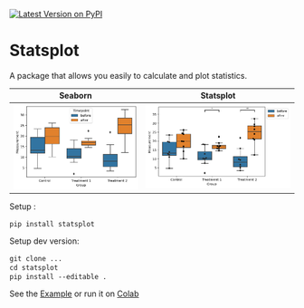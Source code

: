[![Latest Version on PyPI](https://img.shields.io/pypi/v/statsplot.svg)](https://pypi.python.org/pypi/statsplot/)

# Statsplot

A package that allows you easily to calculate and plot statistics.

 Seaborn                   |  Statsplot
:-------------------------:|:-------------------------:
![boxplot seaborn](https://github.com/SilasK/statsplot/blob/master/docs/images/nested_seaborn.png) |  ![boxplot statsplot](https://github.com/SilasK/statsplot/blob/master/docs/images/nested_statsplot.png)





> 
<!-- 

[![Supported Implementations](https://img.shields.io/pypi/pyversions/statsplot.svg)](https://pypi.python.org/pypi/statsplot/)
[![Build Status](https://secure.travis-ci.org/silask/statsplot.svg?branch=master)](http://travis-ci.org/christophevg/statsplot)
[![Documentation Status](https://readthedocs.org/projects/statsplot/badge/?version=latest)](https://statsplot.readthedocs.io/en/latest/?badge=latest)
[![Coverage Status](https://coveralls.io/repos/github/silask/statsplot/badge.svg?branch=master)](https://coveralls.io/github/silask/statsplot?branch=master)
[![Built with PyPi Template](https://img.shields.io/badge/PyPi_Template-v0.1.4-blue.svg)](https://github.com/christophevg/pypi-template)



## Documentation

Visit [Read the Docs](https://statsplot.readthedocs.org) for the full documentation, including overviews and several examples.

 -->

 Setup :

 ```
 pip install statsplot
 ```

 Setup dev version:

```
git clone ...
cd statsplot
pip install --editable .

```

See the [Example](https://github.com/SilasK/statsplot/blob/master/example.ipynb) or run it on [Colab](https://colab.research.google.com/github/SilasK/statsplot/blob/master/example.ipynb)

